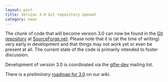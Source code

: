 ```yaml
---
layout: post
title: Version 3.0 Git repository opened
category: news
---
```


The chunk of code that will become version 3.0 can now be found in the
[Git repository](https://sourceforge.net/scm/?type=git&group_id=72569)
at
[SourceForge.net](http://sourceforge.net/projects/glfw/develop).
Please note that it is (at the time of writing) very early in development and
that things may not work yet or even be present at all.  The current state of
the code is primarily intended to foster discussion.

Development of version 3.0 is coordinated via the
[glfw-dev](https://lists.stacken.kth.se/mailman/listinfo/glfw-dev)
mailing list.

There is a *preliminary*
[roadmap for 3.0](http://wiki.glfw.org/wiki/Roadmap_for_3.0) on
our wiki.